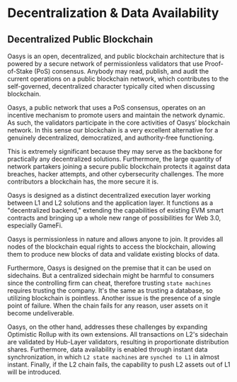 # Decentralization & Data Availability

## Decentralized Public Blockchain

Oasys is an open, decentralized, and public blockchain architecture that is powered by a secure network of permissionless validators that use Proof-of-Stake (PoS) consensus. Anybody may read, publish, and audit the current operations on a public blockchain network, which contributes to the self-governed, decentralized character typically cited when discussing blockchain.

Oasys, a public network that uses a PoS consensus, operates on an incentive mechanism to promote users and maintain the network dynamic. As such, the validators participate in the core activities of Oasys’ blockchain network. In this sense our blockchain is a very excellent alternative for a genuinely decentralized, democratized, and authority-free functioning.

This is extremely significant because they may serve as the backbone for practically any decentralized solutions. Furthermore, the large quantity of network partakers joining a secure public blockchain protects it against data breaches, hacker attempts, and other cybersecurity challenges. The more contributors a blockchain has, the more secure it is.

Oasys is designed as a distinct decentralized execution layer working between L1 and L2 solutions and the application layer. It functions as a "decentralized backend," extending the capabilities of existing EVM smart contracts and bringing up a whole new range of possibilities for Web 3.0, especially GameFi.

Oasys is permissionless in nature and allows anyone to join. It provides all nodes of the blockchain equal rights to access the blockchain, allowing them to produce new blocks of data and validate existing blocks of data.

Furthermore, Oasys is designed on the premise that it can be used on sidechains. But a centralized sidechain might be harmful to consumers since the controlling firm can cheat, therefore trusting `state machines` requires trusting the company. It's the same as trusting a database, so utilizing blockchain is pointless. Another issue is the presence of a single point of failure. When the chain fails for any reason, user assets on it become undeliverable.

Oasys, on the other hand, addresses these challenges by expanding Optimistic Rollup with its own extensions. All transactions on L2's sidechain are validated by Hub-Layer validators, resulting in proportionate distribution shares. Furthermore, data availability is enabled through instant data synchronization, in which `L2 state machines` are `synched to L1` in almost instant. Finally, if the L2 chain fails, the capability to push L2 assets out of L1 will be introduced.

